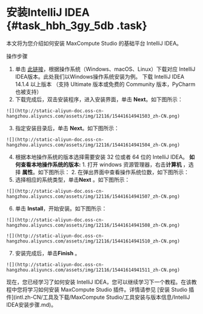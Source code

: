 # 安装IntelliJ IDEA {#task_hbh_3gy_5db .task}

本文将为您介绍如何安装 MaxCompute Studio 的基础平台 IntelliJ IDEA。

操作步骤

1.   单击 [此链接](https://www.jetbrains.com/idea/?spm=5176.doc50889.2.1.0ohIYs)，根据操作系统（Windows、macOS、Linux）下载对应 IntelliJ IDEA版本。此处我们以Windows操作系统安装为例。 下载 IntelliJ IDEA 14.1.4 以上版本 （支持 Ultimate 版本或免费的 Community 版本，PyCharm 也被支持）
2.   下载完成后，双击安装程序，进入安装界面，单击 **Next**。如下图所示： 

    ![](http://static-aliyun-doc.oss-cn-hangzhou.aliyuncs.com/assets/img/12116/15441614941503_zh-CN.png)

3.   指定安装目录后，单击 **Next**。如下图所示： 

    ![](http://static-aliyun-doc.oss-cn-hangzhou.aliyuncs.com/assets/img/12116/15441614941504_zh-CN.png)

4.   根据本地操作系统的版本选择需要安装 32 位或者 64 位的 IntelliJ IDEA。 **如何查看本地操作系统的版本:** 
    1.   打开 windows 资源管理器，右击**计算机** ，选择 **属性**。如下图所示： 
    2.   在弹出界面中查看操作系统位数，如下图所示： 
5.   选择相应的系统类型，单击**Next** 。如下图所示： 

    ![](http://static-aliyun-doc.oss-cn-hangzhou.aliyuncs.com/assets/img/12116/15441614941507_zh-CN.png)

6.   单击 **Install**，开始安装。如下图所示： 

    ![](http://static-aliyun-doc.oss-cn-hangzhou.aliyuncs.com/assets/img/12116/15441614941508_zh-CN.png)

    ![](http://static-aliyun-doc.oss-cn-hangzhou.aliyuncs.com/assets/img/12116/15441614941510_zh-CN.png)

7.   安装完成后，单击**Finish** 。 

    ![](http://static-aliyun-doc.oss-cn-hangzhou.aliyuncs.com/assets/img/12116/15441614941511_zh-CN.png)


现在，您已经学习了如何安装 IntelliJ IDEA，您可以继续学习下一个教程。在该教程中您将学习如何安装 MaxCompute Studio 插件。详情请参见 [安装 Studio 插件](intl.zh-CN/工具及下载/MaxCompute Studio/工具安装与版本信息/IntelliJ IDEA安装步骤.md)。


